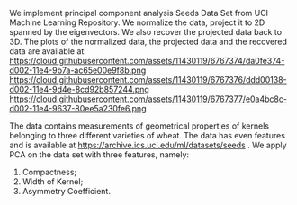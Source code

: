 We implement principal component analysis Seeds Data Set from UCI Machine Learning 
Repository. We normalize the data, project it to 2D spanned by the eigenvectors.
We also recover the projected data back to 3D. The plots of the normalized data, 
the projected data and the recovered data are available at: 
https://cloud.githubusercontent.com/assets/11430119/6767374/da0fe374-d002-11e4-9b7a-ac65e00e9f8b.png
https://cloud.githubusercontent.com/assets/11430119/6767376/ddd00138-d002-11e4-9d4e-8cd92b857244.png
https://cloud.githubusercontent.com/assets/11430119/6767377/e0a4bc8c-d002-11e4-9637-80ee5a230fe6.png

The data contains measurements of geometrical  properties of kernels belonging 
to three different varieties of wheat. The data has even features and is available at 
https://archive.ics.uci.edu/ml/datasets/seeds .
We apply PCA on the data set with three features, namely: 
1) Compactness;
2) Width of Kernel;
3) Asymmetry Coefficient.
